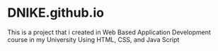 # DNIKE.github.io
This is a project that i created in Web Based Application Development course in my University
Using HTML, CSS, and Java Script

